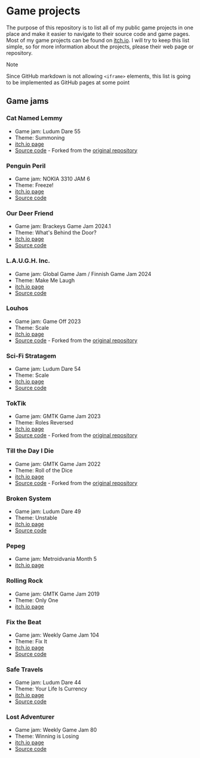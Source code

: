 # Game projects

The purpose of this repository is to list all of my public game projects in one place and make it easier to navigate to their source code and game pages. Most of my game projects can be found on [itch.io](https://mekyi.itch.io/). I will try to keep this list simple, so for more information about the projects, please their web page or repository.

> [!Note]
> Since GitHub markdown is not allowing `<iframe>` elements, this list is going to be implemented as GitHub pages at some point

## Game jams

### Cat Named Lemmy

- Game jam: Ludum Dare 55
- Theme: Summoning
- [itch.io page](https://karhut-games.itch.io/cat-named-lemmy)
- [Source code](https://github.com/Mekyi/ludum-dare-55) - Forked from the [original repository](https://github.com/DanielBlomberg1/ludum-dare-2024)

### Penguin Peril

- Game jam: NOKIA 3310 JAM 6
- Theme: Freeze!
- [itch.io page](https://mekyi.itch.io/penguin-peril)
- [Source code](https://github.com/Mekyi/nokia-3310-jam-6)

### Our Deer Friend

- Game jam: Brackeys Game Jam 2024.1
- Theme: What's Behind the Door?
- [itch.io page](https://mekyi.itch.io/our-deer-friend)
- [Source code](https://github.com/Mekyi/brackeys-game-jam-2024)

### L.A.U.G.H. Inc.

- Game jam: Global Game Jam / Finnish Game Jam 2024
- Theme: Make Me Laugh
- [itch.io page](https://mekyi.itch.io/laugh-inc)
- [Source code](https://github.com/Mekyi/global-game-jam-2024)

### Louhos

- Game jam: Game Off 2023
- Theme: Scale
- [itch.io page](https://mekyi.itch.io/louhos)
- [Source code](https://github.com/Mekyi/game-off-2023) - Forked from the [original repository](https://github.com/TeNppa/GameOff2023)

### Sci-Fi Stratagem

- Game jam: Ludum Dare 54
- Theme: Scale
- [itch.io page](https://mekyi.itch.io/sci-fi-stratagem)
- [Source code](https://github.com/Mekyi/ludum-dare-54)

### TokTik

- Game jam: GMTK Game Jam 2023
- Theme: Roles Reversed
- [itch.io page](https://karhu-games.itch.io/toktik)
- [Source code](https://github.com/Mekyi/gmtk-game-jam-2023) - Forked from the [original repository](https://github.com/tailow/gmtk-jam-2023)

### Till the Day I Die

- Game jam: GMTK Game Jam 2022
- Theme: Roll of the Dice
- [itch.io page](https://karhu-games.itch.io/till-the-day-i-die)
- [Source code](https://github.com/Mekyi/gmtk-game-jam-2022) - Forked from the [original repository](https://github.com/DanielBlomberg1/gmtk-jam-2022)

### Broken System

- Game jam: Ludum Dare 49
- Theme: Unstable
- [itch.io page](https://mekyi.itch.io/broken-system)
- [Source code](https://github.com/Mekyi/ludum-dare-49)

### Pepeg

- Game jam: Metroidvania Month 5
- [itch.io page](https://mekyi.itch.io/pepeg)

### Rolling Rock

- Game jam: GMTK Game Jam 2019 
- Theme: Only One
- [itch.io page](https://mekyi.itch.io/rolling-rock)

### Fix the Beat

- Game jam: Weekly Game Jam 104
- Theme: Fix It
- [itch.io page](https://mekyi.itch.io/fix-the-beat)
- [Source code](https://github.com/Mekyi/weekly-game-jam-104)

### Safe Travels

- Game jam: Ludum Dare 44
- Theme: Your Life Is Currency
- [itch.io page](https://mekyi.itch.io/safe-travels)
- [Source code](https://github.com/Mekyi/ludum-dare-44)

### Lost Adventurer

- Game jam: Weekly Game Jam 80
- Theme: Winning is Losing
- [itch.io page](https://mekyi.itch.io/lost-adventurer)
- [Source code](https://github.com/Mekyi/wgj-80)
